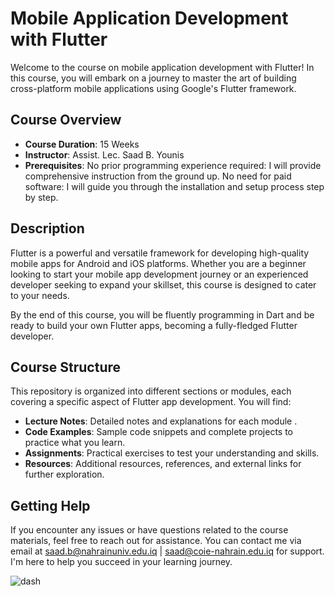 # Mobile Application Development with Flutter

Welcome to the course on mobile application development with Flutter! In this course, you will embark on a journey to master the art of building cross-platform mobile applications using Google's Flutter framework.

## Course Overview

- **Course Duration**: 15 Weeks
- **Instructor**: Assist. Lec. Saad B. Younis
- **Prerequisites**:
        No prior programming experience required: I will provide comprehensive instruction from the ground up.
        No need for paid software: I will guide you through the installation and setup process step by step.

## Description

Flutter is a powerful and versatile framework for developing high-quality mobile apps for Android and iOS platforms. Whether you are a beginner looking to start your mobile app development journey or an experienced developer seeking to expand your skillset, this course is designed to cater to your needs.

By the end of this course, you will be fluently programming in Dart and be ready to build your own Flutter apps, becoming a fully-fledged Flutter developer.

## Course Structure

This repository is organized into different sections or modules, each covering a specific aspect of Flutter app development. You will find:

- **Lecture Notes**: Detailed notes and explanations for each module .
- **Code Examples**: Sample code snippets and complete projects to practice what you learn.
- **Assignments**: Practical exercises to test your understanding and skills.
- **Resources**: Additional resources, references, and external links for further exploration.

## Getting Help

If you encounter any issues or have questions related to the course materials, feel free to reach out for assistance. You can contact me via email at saad.b@nahrainuniv.edu.iq | saad@coie-nahrain.edu.iq for support. I'm here to help you succeed in your learning journey.


![dash](https://github.com/user-attachments/assets/4dc13bd4-7e68-4df7-8b96-2a824fdca8c2)

